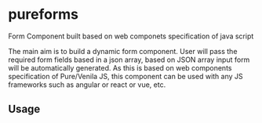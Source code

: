 # pureforms

 Form Component built based on web componets specification of java script

The main aim is to build a dynamic form component. User will pass the required form fields based in a json array, 
based on JSON array input form will be automatically generated. As this is based on web components specification of Pure/Venila JS,
this component can be used with any JS frameworks such as angular or react or vue, etc. 

## Usage

